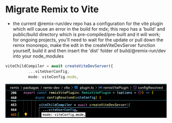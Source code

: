 # Migrate Remix to Vite

- the current @remix-run/dev repo has a configuration for the vite plugin which will cause an error in the build for mdx; this repo has a 'build' and public/build directory which is pre-compiled/pre-built and it will work; for ongoing projects, you'll need to wait for the update or pull down the remix monorepo, make the edit in the createViteDevServer function yourself, build it and then insert the 'dist' folder of build/@remix-run/dev into your node_modules

```ts
viteChildCompiler = await createViteDevServer({
          ...viteUserConfig,
          mode: viteConfig.mode,
```

![](./vite-plugin.png)
